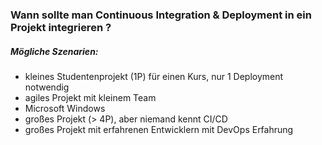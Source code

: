 <h3> Wann sollte man Continuous Integration & Deployment in ein Projekt integrieren ? </h3>
 

<h5> Mögliche Szenarien: </h5>

- kleines Studentenprojekt (1P) für einen Kurs, nur 1 Deployment notwendig
- agiles Projekt mit kleinem Team
- Microsoft Windows
- großes Projekt (> 4P), aber niemand kennt CI/CD
- großes Projekt mit erfahrenen Entwicklern mit DevOps Erfahrung